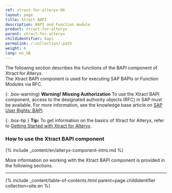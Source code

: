 ```yaml
---
ref: xtract-for-alteryx-06
layout: page
title: Xtract BAPI 
description: BAPI and Function module
product: xtract-for-alteryx
parent: xtract-for-alteryx
childidentifier: bapi
permalink: /:collection/:path
weight: 6
lang: en_GB
---
```

The following section describes the functions of the BAPI component of Xtract for Alteryx.<br>
The Xtract BAPI component is used for executing SAP BAPIs or Function Modules via RFC.

{: .box-warning}
**Warning!** **Missing Authorization**
To use the Xtract BAPI component, access to the designated authority objects (RFC) in SAP must be available.
For more information, see the knowledge base article on [SAP User Rights: BAPI](https://kb.theobald-software.com/sap/authority-objects-sap-user-rights#bapi).

{: .box-tip }
**Tip:** To get information on the basics of Xtract for Alteryx, refer to [Getting Started with Xtract for Alteryx](./getting-started).

### How to use the Xtract BAPI component
{% include _content/en/alteryx-component-intro.md %}

More information on working with the Xtract BAPI component is provided in the following sections.

****

{% include _content/table-of-contents.html parent=page.childidentifier collection=site.en %}